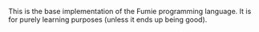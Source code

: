 This is the base implementation of the Fumie programming language.
It is for purely learning purposes (unless it ends up being good).